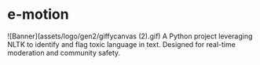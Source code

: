 # e-motion
![Banner](assets/logo/gen2/giffycanvas (2).gif)
A Python project leveraging NLTK to identify and flag toxic language in text. Designed for real-time moderation and community safety.
